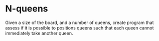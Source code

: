 # N-queens
Given a size of the board, and a number of queens, create program that assess if it is possible to positions queens such that each queen cannot immediately take another queen. 

